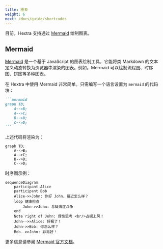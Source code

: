 ```yaml
---
title: 图表
weight: 6
next: /docs/guide/shortcodes
---
```


目前，Hextra 支持通过 [Mermaid](#mermaid) 绘制图表。

<!--more-->

## Mermaid

[Mermaid](https://github.com/mermaid-js/mermaid#readme) 是一个基于 JavaScript 的图表绘制工具，它能将类 Markdown 的文本定义动态转换为浏览器中渲染的图表。例如，Mermaid 可以绘制流程图、时序图、饼图等多种图表。

在 Hextra 中使用 Mermaid 非常简单，只需编写一个语言设置为 `mermaid` 的代码块：

````markdown
```mermaid
graph TD;
    A-->B;
    A-->C;
    B-->D;
    C-->D;
```
````

上述代码将渲染为：

```mermaid
graph TD;
    A-->B;
    A-->C;
    B-->D;
    C-->D;
```

时序图示例：

```mermaid
sequenceDiagram
    participant Alice
    participant Bob
    Alice->>John: 你好 John，最近怎么样？
    loop 健康检查
        John->>John: 与疑病症斗争
    end
    Note right of John: 理性思考 <br/>占据上风！
    John-->>Alice: 好极了！
    John->>Bob: 你怎么样？
    Bob-->>John: 非常好！
```

更多信息请参阅 [Mermaid 官方文档](https://mermaid-js.github.io/mermaid/#/)。